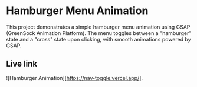 # Hamburger Menu Animation

This project demonstrates a simple hamburger menu animation using GSAP
(GreenSock Animation Platform). The menu toggles between a "hamburger" state and
a "cross" state upon clicking, with smooth animations powered by GSAP.

## Live link

![Hamburger Animation][https://nav-toggle.vercel.app/].
